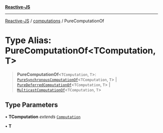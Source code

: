 [**Reactive-JS**](../../README.md)

***

[Reactive-JS](../../README.md) / [computations](../README.md) / PureComputationOf

# Type Alias: PureComputationOf\<TComputation, T\>

> **PureComputationOf**\<`TComputation`, `T`\>: [`PureSynchronousComputationOf`](PureSynchronousComputationOf.md)\<`TComputation`, `T`\> \| [`PureDeferredComputationOf`](PureDeferredComputationOf.md)\<`TComputation`, `T`\> \| [`MulticastComputationOf`](MulticastComputationOf.md)\<`TComputation`, `T`\>

## Type Parameters

• **TComputation** *extends* [`Computation`](Computation.md)

• **T**
